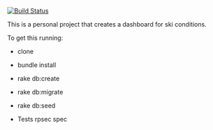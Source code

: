 [![Build Status](https://travis-ci.org/pwenig/skidash.svg?branch=master)](https://travis-ci.org/pwenig/skidash)

This is a personal project that creates a dashboard for ski conditions.

To get this running:

* clone
* bundle install
* rake db:create
* rake db:migrate
* rake db:seed

* Tests
rpsec spec

